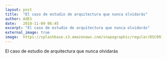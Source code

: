 ```yaml
---
layout: post
title:  "El caso de estudio de arquitectura que nunca olvidarás"
author: AdES
date:   2018-11-09 06:45
excerpt: "El caso de estudio de arquitectura que nunca olvidarás"
external_image: true
image:  https://splashbase.s3.amazonaws.com/snapographic/regular/DSC09174-wpcf_700x400.jpg
---
```

El caso de estudio de arquitectura que nunca olvidarás